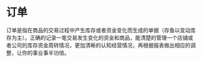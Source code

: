 # 订单

订单是指在商品的交易过程中产生库存或者资金变化而生成的单据（存鱼以变动库存为主）。正确的记录一笔交易发生变化的资金和商品，能清楚的管理一个店铺或者公司的库存资金周转情况，更加清晰的认知经营情况，再根据报表做出相应的调整，让你的事业事半功倍。

